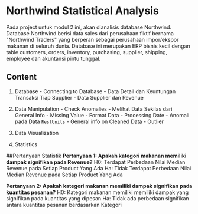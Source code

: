 
# Northwind Statistical Analysis

Pada project untuk modul 2 ini, akan dianalisis database Northwind.
Database Northwind berisi data sales dari perusahaan fiktif bernama "Northwind Traders" yang berperan sebagai perusahaan impor/ekspor makanan di seluruh dunia. Database ini merupakan ERP bisnis kecil dengan table customers, orders, inventory, purchasing, supplier, shipping, employee dan akuntansi pintu tunggal.


## Content


1.   Database 
    - Connecting to Database
    -  Data Detail dan Keuntungan Transaksi Tiap Supplier
    - Data Supplier dan Revenue

2.   Data Manipulation
    -  Check Anomalies
    -  Melihat Data Sekilas dari General Info
    -  Missing Value
    -  Format Data
    -  Processing Date
    -  Anomali pada Data ```RestUnits```
    -  General info on Cleaned Data
    -  Outlier
3. Data Visualization
4. Statistics

##Pertanyaan Statistik
**Pertanyaan 1: Apakah kategori makanan memiliki dampak signifikan pada Revenue?**
H0: Terdapat Perbedaan Nilai Median Revenue pada Setiap Product Yang Ada
Ha: Tidak Terdapat Perbedaan Nilai Median Revenue pada Setiap Product Yang Ada

**Pertanyaan 2: Apakah kategori makanan memiliki dampak signifikan pada kuantitas pesanan?**
H0: Kategori makanan memiliki memiliki dampak yang signifikan pada kuantitas yang dipesan
Ha: Tidak ada perbedaan signifikan antara kuantitas pesanan berdasarkan Kategori
